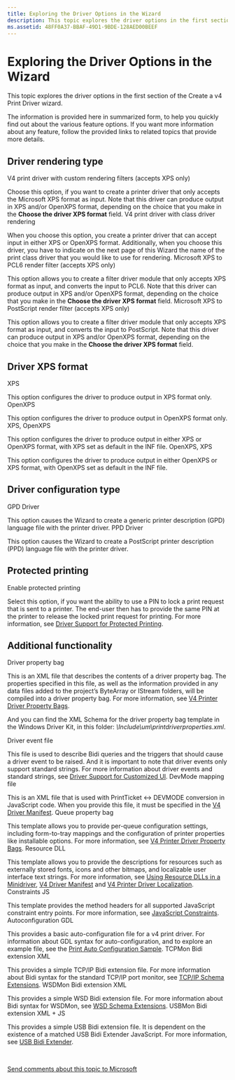 ```yaml
---
title: Exploring the Driver Options in the Wizard
description: This topic explores the driver options in the first section of the Create a v4 Print Driver wizard.
ms.assetid: 48FF0A37-BBAF-49D1-9BDE-128AED00BEEF
---
```


# Exploring the Driver Options in the Wizard


This topic explores the driver options in the first section of the Create a v4 Print Driver wizard.

The information is provided here in summarized form, to help you quickly find out about the various feature options. If you want more information about any feature, follow the provided links to related topics that provide more details.

## Driver rendering type


V4 print driver with custom rendering filters (accepts XPS only)

Choose this option, if you want to create a printer driver that only accepts the Microsoft XPS format as input. Note that this driver can produce output in XPS and/or OpenXPS format, depending on the choice that you make in the **Choose the driver XPS format** field.
V4 print driver with class driver rendering

When you choose this option, you create a printer driver that can accept input in either XPS or OpenXPS format. Additionally, when you choose this driver, you have to indicate on the next page of this Wizard the name of the print class driver that you would like to use for rendering.
Microsoft XPS to PCL6 render filter (accepts XPS only)

This option allows you to create a filter driver module that only accepts XPS format as input, and converts the input to PCL6. Note that this driver can produce output in XPS and/or OpenXPS format, depending on the choice that you make in the **Choose the driver XPS format** field.
Microsoft XPS to PostScript render filter (accepts XPS only)

This option allows you to create a filter driver module that only accepts XPS format as input, and converts the input to PostScript. Note that this driver can produce output in XPS and/or OpenXPS format, depending on the choice that you make in the **Choose the driver XPS format** field.
## Driver XPS format


XPS

This option configures the driver to produce output in XPS format only.
OpenXPS

This option configures the driver to produce output in OpenXPS format only.
XPS, OpenXPS

This option configures the driver to produce output in either XPS or OpenXPS format, with XPS set as default in the INF file.
OpenXPS, XPS

This option configures the driver to produce output in either OpenXPS or XPS format, with OpenXPS set as default in the INF file.
## Driver configuration type


GPD Driver

This option causes the Wizard to create a generic printer description (GPD) language file with the printer driver.
PPD Driver

This option causes the Wizard to create a PostScript printer description (PPD) language file with the printer driver.
## Protected printing


Enable protected printing

Select this option, if you want the ability to use a PIN to lock a print request that is sent to a printer. The end-user then has to provide the same PIN at the printer to release the locked print request for printing. For more information, see [Driver Support for Protected Printing](driver-support-for-protected-printing.md).
## Additional functionality


Driver property bag

This is an XML file that describes the contents of a driver property bag. The properties specified in this file, as well as the information provided in any data files added to the project’s ByteArray or IStream folders, will be compiled into a driver property bag. For more information, see [V4 Printer Driver Property Bags](v4-driver-property-bags.md).

And you can find the XML Schema for the driver property bag template in the Windows Driver Kit, in this folder: *\\Include\\um\\printdriverproperties.xml*.

Driver event file

This file is used to describe Bidi queries and the triggers that should cause a driver event to be raised. And it is important to note that driver events only support standard strings. For more information about driver events and standard strings, see [Driver Support for Customized UI](driver-support-for-customized-ui.md).
DevMode mapping file

This is an XML file that is used with PrintTicket &lt;-&gt; DEVMODE conversion in JavaScript code. When you provide this file, it must be specified in the [V4 Driver Manifest](v4-driver-manifest.md).
Queue property bag

This template allows you to provide per-queue configuration settings, including form-to-tray mappings and the configuration of printer properties like installable options. For more information, see [V4 Printer Driver Property Bags](v4-driver-property-bags.md).
Resource DLL

This template allows you to provide the descriptions for resources such as externally stored fonts, icons and other bitmaps, and localizable user interface text strings. For more information, see [Using Resource DLLs in a Minidriver](using-resource-dlls-in-a-minidriver.md), [V4 Driver Manifest](v4-driver-manifest.md) and [V4 Printer Driver Localization](v4-driver-localization.md).
Constraints JS

This template provides the method headers for all supported JavaScript constraint entry points. For more information, see [JavaScript Constraints](javascript-constraints.md).
Autoconfiguration GDL

This provides a basic auto-configuration file for a v4 print driver. For information about GDL syntax for auto-configuration, and to explore an example file, see the [Print Auto Configuration Sample](http://go.microsoft.com/fwlink/p/?LinkId=617938).
TCPMon Bidi extension XML

This provides a simple TCP/IP Bidi extension file. For more information about Bidi syntax for the standard TCP/IP port monitor, see [TCP/IP Schema Extensions](tcp-ip-schema-extensions.md).
WSDMon Bidi extension XML

This provides a simple WSD Bidi extension file. For more information about Bidi syntax for WSDMon, see [WSD Schema Extensions](wsd-schema-extensions.md).
USBMon Bidi extension XML + JS

This provides a simple USB Bidi extension file. It is dependent on the existence of a matched USB Bidi Extender JavaScript. For more information, see [USB Bidi Extender](usb-bidi-extender.md).
 

 

[Send comments about this topic to Microsoft](mailto:wsddocfb@microsoft.com?subject=Documentation%20feedback%20%5Bprint\print%5D:%20Exploring%20the%20Driver%20Options%20in%20the%20Wizard%20%20RELEASE:%20%283/29/2016%29&body=%0A%0APRIVACY%20STATEMENT%0A%0AWe%20use%20your%20feedback%20to%20improve%20the%20documentation.%20We%20don't%20use%20your%20email%20address%20for%20any%20other%20purpose,%20and%20we'll%20remove%20your%20email%20address%20from%20our%20system%20after%20the%20issue%20that%20you're%20reporting%20is%20fixed.%20While%20we're%20working%20to%20fix%20this%20issue,%20we%20might%20send%20you%20an%20email%20message%20to%20ask%20for%20more%20info.%20Later,%20we%20might%20also%20send%20you%20an%20email%20message%20to%20let%20you%20know%20that%20we've%20addressed%20your%20feedback.%0A%0AFor%20more%20info%20about%20Microsoft's%20privacy%20policy,%20see%20http://privacy.microsoft.com/default.aspx. "Send comments about this topic to Microsoft")




